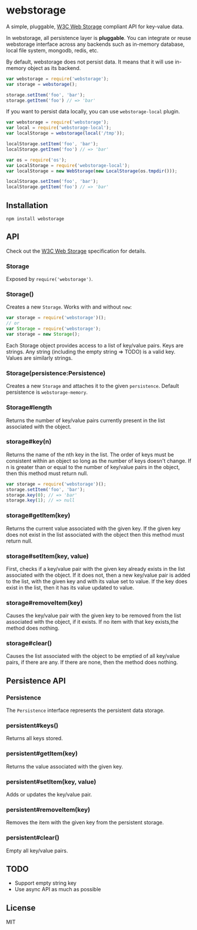 # webstorage

A simple, pluggable, [W3C Web Storage] compliant API for key-value data.

In webstorage, all persistence layer is **pluggable**. You can integrate or reuse webstorage interface across any backends such as in-memory database, local file system, mongodb, redis, etc.

By default, webstorage does not persist data. It means that it will use in-memory object as its backend.

```js
var webstorage = require('webstorage');
var storage = webstorage();

storage.setItem('foo', 'bar');
storage.getItem('foo') // => 'bar'
```

If you want to persist data locally, you can use `webstorage-local` plugin.

```js
var webstorage = require('webstorage');
var local = require('webstorage-local');
var localStorage = webstorage(local('/tmp'));

localStorage.setItem('foo', 'bar');
localStorage.getItem('foo') // => 'bar'
```

```js
var os = require('os');
var LocalStorage = require('webstorage-local');
var localStorage = new WebStorage(new LocalStorage(os.tmpdir()));

localStorage.setItem('foo', 'bar');
localStorage.getItem('foo') // => 'bar'
```

## Installation

```
npm install webstorage
```

## API

Check out the [W3C Web Storage] specification for details.

### Storage

Exposed by `require('webstorage')`.

### Storage()

Creates a new `Storage`. Works with and without `new`:

```js
var storage = require('webstorage')();
// or
var Storage = require('webstorage');
var storage = new Storage();
```

Each Storage object provides access to a list of key/value pairs. Keys are strings. Any string (including the empty string => TODO) is a valid key. Values are similarly strings.

### Storage(persistence:Persistence)

Creates a new `Storage` and attaches it to the given `persistence`. Default persistence is `webstorage-memory`.

### Storage#length

Returns the number of key/value pairs currently present in the list associated with the object.

### storage#key(n)

Returns the name of the nth key in the list. The order of keys must be consistent within an object so long as the number of keys doesn't change. If n is greater than or equal to the number of key/value pairs in the object, then this method must return null.

```js
var storage = require('webstorage')();
storage.setItem('foo', 'bar');
storage.key(0); // => 'bar'
storage.key(1); // => null
```

### storage#getItem(key)

Returns the current value associated with the given key. If the given key does not exist in the list associated with the object then this method must return null.

### storage#setItem(key, value)

First, checks if a key/value pair with the given key already exists in the list associated with the object. If it does not, then a new key/value pair is added to the list, with the given key and with its value set to value. If the key does exist in the list, then it has its value updated to value.

### storage#removeItem(key)

Causes the key/value pair with the given key to be removed from the list associated with the object, if it exists. If no item with that key exists,the method does nothing.

### storage#clear()

Causes the list associated with the object to be emptied of all key/value pairs, if there are any. If there are none, then the method does nothing.

## Persistence API

### Persistence

The `Persistence` interface represents the persistent data storage.

### persistent#keys()

Returns all keys stored.

### persistent#getItem(key)

Returns the value associated with the given key.

### persistent#setItem(key, value)

Adds or updates the key/value pair.

### persistent#removeItem(key)

Removes the item with the given key from the persistent storage.

### persistent#clear()

Empty all key/value pairs.

## TODO

- Support empty string key
- Use async API as much as possible

## License

MIT

[W3C Web Storage]: http://www.w3.org/TR/webstorage/
